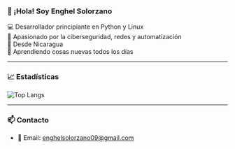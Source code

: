 ### 👋 ¡Hola! Soy Enghel Solorzano

💻 Desarrollador principiante en Python y Linux  
🎯 Apasionado por la ciberseguridad, redes y automatización  
📍 Desde Nicaragua  
🚀 Aprendiendo cosas nuevas todos los días

---

### 📈 Estadísticas

![Top Langs](https://github-readme-stats.vercel.app/api/top-langs/?username=enghel-dev&layout=compact&theme=radical)

---

### 📫 Contacto
- 📧 Email: enghelsolorzano09@gmail.com

